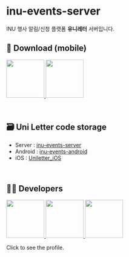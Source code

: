 # inu-events-server

INU 행사 알림/신청 플랫폼 **유니레터** 서버입니다.

## 📲 Download (mobile)
<p>
  <a href="https://play.google.com/store/apps/details?id=org.inu.events">
    <img src="https://user-images.githubusercontent.com/61939286/203549207-c5ec97c9-cc20-41b4-8748-df69e5bbbabc.png" height="100" >
  </a>
  <a href="https://apps.apple.com/kr/app/%EC%9C%A0%EB%8B%88%EB%A0%88%ED%84%B0/id6444344639">
    <img src="https://user-images.githubusercontent.com/61939286/203549142-ffeec744-cc4b-4a7f-b0d2-c15e53797f49.png" height="100" >
  </a>
</p>

<br>  

## 🗃️ Uni Letter code storage
- Server : [inu-events-server](https://github.com/inu-appcenter/inu-events-server)
- Android : [inu-events-android](https://github.com/inu-appcenter/inu-events-android)
- iOS : [Uniletter_iOS](https://github.com/inu-appcenter/Uniletter_iOS)

<br>  

## 🧑‍💻 Developers
<p>
  <a href="https://github.com/potados99">
    <img src="https://avatars.githubusercontent.com/u/35878712?v=4" height="100">
  </a>
  <a href="https://github.com/seohyun-kim">
    <img src="https://avatars.githubusercontent.com/u/61939286?v=4" height="100" >
  </a>
    <a href="https://github.com/seokahi">
    <img src="https://avatars.githubusercontent.com/u/73926393?v=4" height="100" >
  </a>
</p>
 Click to see the profile.
 

<!-- 
|<a href="https://github.com/potados99"><img src="https://avatars.githubusercontent.com/u/35878712?v=4" height="100" ></a>|<a href="https://github.com/seohyun-kim"><img src="https://avatars.githubusercontent.com/u/61939286?v=4" height="100" ></a>|<a href="https://github.com/seokahi"><img src="https://avatars.githubusercontent.com/u/73926393?v=4" height="100" ></a>|
|:--:|:--:|:--:|
|송병준|김서현|서가희|
-->
